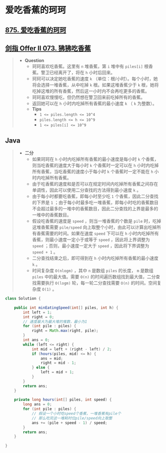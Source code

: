 # 爱吃香蕉的珂珂

## [875. 爱吃香蕉的珂珂](https://leetcode.cn/problems/koko-eating-bananas/)

## [剑指 Offer II 073. 狒狒吃香蕉](https://leetcode.cn/problems/nZZqjQ/)

> - **Question**
>   - 珂珂喜欢吃香蕉。这里有 `n` 堆香蕉，第 `i` 堆中有 `piles[i]` 根香蕉。警卫已经离开了，将在 `h` 小时后回来。
>   - 珂珂可以决定她吃香蕉的速度 `k` （单位：根/小时）。每个小时，她将会选择一堆香蕉，从中吃掉 `k` 根。如果这堆香蕉少于 `k` 根，她将吃掉这堆的所有香蕉，然后这一小时内不会再吃更多的香蕉。  
>   - 珂珂喜欢慢慢吃，但仍然想在警卫回来前吃掉所有的香蕉。
>   - 返回她可以在 `h` 小时内吃掉所有香蕉的最小速度 `k` （ `k` 为整数）。
>   - **Tips**
>     - `1 <= piles.length <= 10^4`
>     - `piles.length <= h <= 10^9`
>     - `1 <= piles[i] <= 10^9`

## Java

> - **二分**
>   - 如果珂珂在 `h` 小时内吃掉所有香蕉的最小速度是每小时 `k` 个香蕉，则当吃香蕉的速度大于每小时 `k` 个香蕉时一定可以在 `h` 小时内吃掉所有香蕉，当吃香蕉的速度小于每小时 `k` 个香蕉时一定不能在 `h` 小时内吃掉所有香蕉。
>   - 由于吃香蕉的速度和是否可以在规定时间内吃掉所有香蕉之间存在单调性，因此可以使用二分查找的方法得到最小速度 `k` 。
>   - 由于每小时都要吃香蕉，即每小时至少吃 `1` 个香蕉，因此二分查找的下界是 `1` ；由于每小时最多吃一堆香蕉，即每小时吃的香蕉数目不会超过最多的一堆中的香蕉数目，因此二分查找的上界是最多的一堆中的香蕉数目。
>   - 假设吃香蕉的速度是 `speed` ，则当一堆香蕉的个数是 `pile` 时，吃掉这堆香蕉需要 `pile/speed` 向上取整个小时，由此可以计算出吃掉所有香蕉需要的时间。如果在速度 `speed` 下可以在 `h` 小时内吃掉所有香蕉，则最小速度一定小于或等于 `speed` ，因此将上界调整为 `speed` ；否则，最小速度一定大于 `speed` ，因此将下界调整为 `speed + 1` 。
>   - 二分查找结束之后，即可得到在 `h` 小时内吃掉所有香蕉的最小速度 `k` 。
>   - 时间复杂度 `O(nlogm)` ，其中 `n` 是数组 `piles` 的长度， `m` 是数组 `piles` 中的最大值。需要 `O(n)` 的时间遍历数组找到最大值，二分查找需要执行 `O(logm)` 轮，每一轮二分查找需要 `O(n)` 的时间。空间复杂度 `O(1)` 。

```java
class Solution {
    
    public int minEatingSpeed(int[] piles, int h) {
        int left = 1;
        int right = 0;
        // 速度最大为最大堆的堆数，最小为1
        for (int pile : piles) {
            right = Math.max(right, pile);
        }
        int ans = 0;
        while (left <= right) {
            int mid = left + (right - left) / 2;
            if (hours(piles, mid) <= h) {
                ans = mid;
                right = mid - 1;
            } else {
                left = mid + 1;
            }
        }
        return ans;
    }
    
    private long hours(int[] piles, int speed) {
        long ans = 0;
        for (int pile : piles) {
            // 假设一个小时吃speed个香蕉，一堆香蕉有pile个
            // 那么吃完这一堆耗时位pile/speed向上取整
            ans += (pile + speed - 1) / speed;
        }
        return ans;
    }
    
}
```
